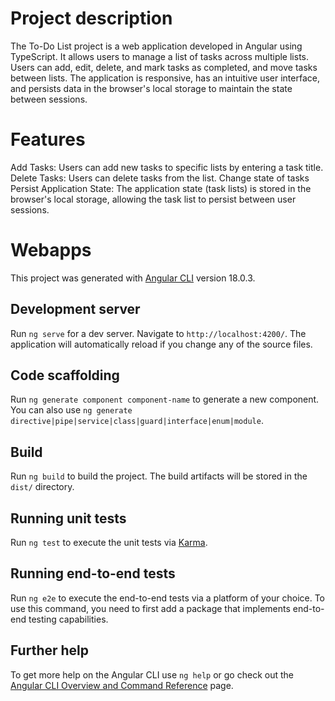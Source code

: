 # Project description

The To-Do List project is a web application developed in Angular using TypeScript. It allows users to manage a list of tasks across multiple lists. Users can add, edit, delete, and mark tasks as completed, and move tasks between lists. The application is responsive, has an intuitive user interface, and persists data in the browser's local storage to maintain the state between sessions.

# Features

Add Tasks: Users can add new tasks to specific lists by entering a task title.
Delete Tasks: Users can delete tasks from the list.
Change state of tasks
Persist Application State: The application state (task lists) is stored in the browser's local storage, allowing the task list to persist between user sessions.

# Webapps

This project was generated with [Angular CLI](https://github.com/angular/angular-cli) version 18.0.3.

## Development server

Run `ng serve` for a dev server. Navigate to `http://localhost:4200/`. The application will automatically reload if you change any of the source files.

## Code scaffolding

Run `ng generate component component-name` to generate a new component. You can also use `ng generate directive|pipe|service|class|guard|interface|enum|module`.

## Build

Run `ng build` to build the project. The build artifacts will be stored in the `dist/` directory.

## Running unit tests

Run `ng test` to execute the unit tests via [Karma](https://karma-runner.github.io).

## Running end-to-end tests

Run `ng e2e` to execute the end-to-end tests via a platform of your choice. To use this command, you need to first add a package that implements end-to-end testing capabilities.

## Further help

To get more help on the Angular CLI use `ng help` or go check out the [Angular CLI Overview and Command Reference](https://angular.dev/tools/cli) page.
